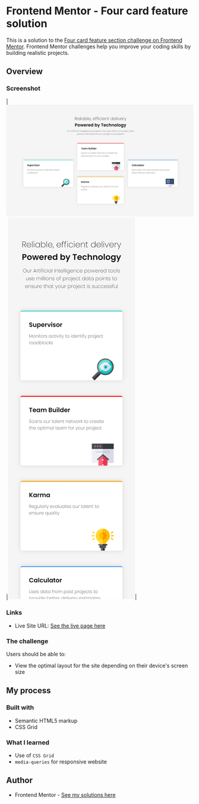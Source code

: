 # Frontend Mentor - Four card feature solution

This is a solution to the [Four card feature section challenge on Frontend Mentor](https://www.frontendmentor.io/challenges/four-card-feature-section-weK1eFYK). Frontend Mentor challenges help you improve your coding skills by building realistic projects.

## Overview

### Screenshot

|![](./screenshot.png)|![](./screenshot-mobile.png)|

### Links

- Live Site URL: [See the live page here](https://kasia307584.github.io/challenge_Four-Card-Section/)

### The challenge

Users should be able to:

- View the optimal layout for the site depending on their device's screen size

## My process

### Built with

- Semantic HTML5 markup
- CSS Grid

### What I learned

- Use of `CSS Grid`
- `media-queries` for responsive website

## Author

- Frontend Mentor - [See my solutions here](https://www.frontendmentor.io/profile/Kasia307584)
